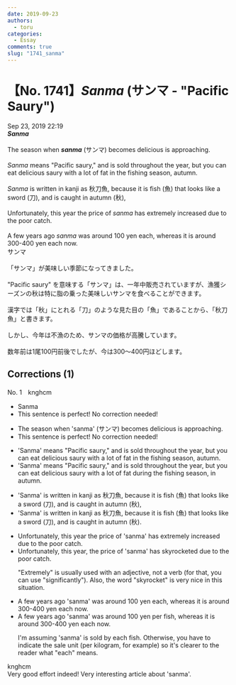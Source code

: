 ```yaml
---
date: 2019-09-23
authors:
  - toru
categories:
  - Essay
comments: true
slug: "1741_sanma"
---
```


# 【No. 1741】<strong><em>Sanma</strong></em> (サンマ - "Pacific Saury")
<div class="date">Sep 23, 2019 22:19</div>
<div id="post"><div id="body_show_ori">
<strong><em>Sanma</strong></em><br/><br/>The season when <strong><em>sanma</em></strong> (サンマ) becomes delicious is approaching.<br/><br/><em>Sanma</em> means "Pacific saury," and is sold throughout the year, but you can eat delicious saury with a lot of fat in the fishing season, autumn.<br/><br/><em>Sanma</em> is written in kanji as 秋刀魚, because it is fish (魚) that looks like a sword (刀), and is caught in autumn (秋),<br/><br/>Unfortunately, this year the price of <em>sanma</em> has extremely increased due to the poor catch.<br/><br/>A few years ago <em>sanma</em> was around 100 yen each, whereas it is around 300-400 yen each now.
</div></div>

<!-- more -->

<div id="post_ja"><div id="body_show_mo">
サンマ<br/><br/>「サンマ」が美味しい季節になってきました。<br/><br/>"Pacific saury" を意味する「サンマ」は、一年中販売されていますが、漁獲シーズンの秋は特に脂の乗った美味しいサンマを食べることができます。<br/><br/>漢字では「秋」にとれる「刀」のような見た目の「魚」であることから、「秋刀魚」と書きます。<br/><br/>しかし、今年は不漁のため、サンマの価格が高騰しています。<br/><br/>数年前は1尾100円前後でしたが、今は300～400円ほどします。
</div></div>

## Corrections (1)
<div id="block"><div class="first_name"> No. 1　<span class="just_name">knghcm</span></div><div id="block2">
<ul class="correction_field">
<li class="incorrect">Sanma</li>
<li class="corrected perfect">This sentence is perfect! No correction needed!</li>
</ul>
<ul class="correction_field">
<li class="incorrect">The season when 'sanma' (サンマ) becomes delicious is approaching.</li>
<li class="corrected perfect">This sentence is perfect! No correction needed!</li>
</ul>
<ul class="correction_field">
<li class="incorrect">'Sanma' means "Pacific saury," and is sold throughout the year, but you can eat delicious saury with a lot of fat in the fishing season, autumn.</li>
<li class="corrected correct">
'Sanma' means "Pacific saury," and is sold throughout the year, but you can eat delicious saury with a lot of fat <span class="f_blue">during</span> the fishing season, <span class="f_blue">in</span> autumn.
</li>
</ul>
<ul class="correction_field">
<li class="incorrect">'Sanma' is written in kanji as 秋刀魚, because it is fish (魚) that looks like a sword (刀), and is caught in autumn (秋),</li>
<li class="corrected correct">
'Sanma' is written in kanji as 秋刀魚, because it is fish (魚) that looks like a sword (刀), and is caught in autumn (秋)<span class="f_blue">.</span>
</li>
</ul>
<ul class="correction_field">
<li class="incorrect">Unfortunately, this year the price of 'sanma' has extremely increased due to the poor catch.</li>
<li class="corrected correct">
Unfortunately, this year<span class="f_blue">,</span> the price of 'sanma' has <span class="f_blue">skyrocketed</span> due to the poor catch.
<p class="correction_comment">"Extremely" is usually used with an adjective, not a verb (for that, you can use "significantly"). Also, the word "skyrocket" is very nice in this situation.</p>
</li>
</ul>
<ul class="correction_field">
<li class="incorrect">A few years ago 'sanma' was around 100 yen each, whereas it is around 300-400 yen each now.</li>
<li class="corrected correct">
A few years ago 'sanma' was around 100 yen <span class="f_blue">per fish</span>, whereas it is around 300-400 yen each now.
<p class="correction_comment">I'm assuming 'sanma' is sold by each fish. Otherwise, you have to indicate the sale unit (per kilogram, for example) so it's clearer to the reader what "each" means.</p>
</li>
</ul>
</div><div class="name"><span class="just_name">knghcm</span><br>
Very good effort indeed! Very interesting article about 'sanma'.
</div>
</div>
